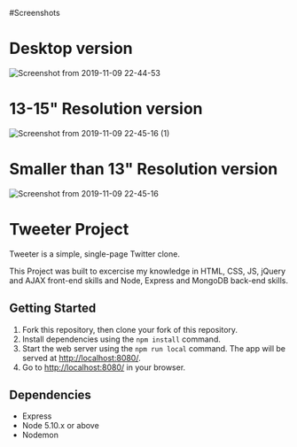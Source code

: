 #Screenshots

# Desktop version
![Screenshot from 2019-11-09 22-44-53](https://user-images.githubusercontent.com/48977789/68539796-f4a06300-0345-11ea-909b-9f6a6f4d4ada.jpg)
# 13-15" Resolution version
![Screenshot from 2019-11-09 22-45-16 (1)](https://user-images.githubusercontent.com/48977789/68539798-f702bd00-0345-11ea-9b06-dd226c71f25d.jpg)
 # Smaller than 13" Resolution version
![Screenshot from 2019-11-09 22-45-16](https://user-images.githubusercontent.com/48977789/68539799-f79b5380-0345-11ea-9728-4500d8484fcf.jpg)


# Tweeter Project

Tweeter is a simple, single-page Twitter clone.

This Project was built to excercise my knowledge in HTML, CSS, JS, jQuery and AJAX front-end skills and Node, Express and MongoDB back-end skills.

## Getting Started

1. Fork this repository, then clone your fork of this repository.
2. Install dependencies using the `npm install` command.
3. Start the web server using the `npm run local` command. The app will be served at <http://localhost:8080/>.
4. Go to <http://localhost:8080/> in your browser.

## Dependencies

- Express
- Node 5.10.x or above
- Nodemon
